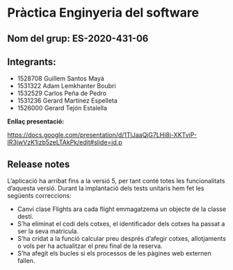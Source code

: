 # **Pràctica Enginyeria del software**
## **Nom del grup: ES-2020-431-06**

## Integrants:

- 1528708 Guillem Santos Mayá
- 1531322 Adam Lemkhanter Boubri
- 1532529 Carlos Peña de Pedro
- 1531236 Gerard Martínez Espelleta
- 1526000 Gerard Tejón Estalella

**Enllaç presentació:**

https://docs.google.com/presentation/d/1TlJaaQjG7LHi8i-XKTviP-IR3jwVzK1izb5zeLTAkPk/edit#slide=id.p


## **Release notes**

L’aplicació ha arribat fins a la versió 5, per tant conté totes les funcionalitats d’aquesta versió. Durant  la implantació dels tests unitaris hem fet les següents correccions:

- Canvi clase Flights ara cada flight emmagatzema un objecte de la classe destí.
- S’ha eliminat el codi dels cotxes, el identificador dels cotxes ha passat a ser la seva matricula.
- S’ha cridat a  la funció calcular preu després d’afegir cotxes, allotjaments o vols per ha actualitzar el preu final de la reserva.
- S’ha afegit els bucles si els processos de les pàgines web externen fallen.


